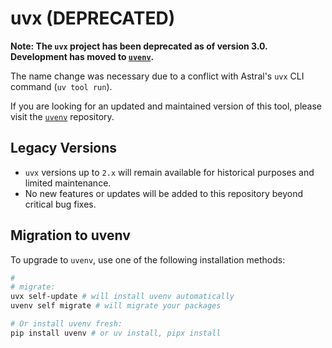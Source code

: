# uvx (DEPRECATED)

**Note: The `uvx` project has been deprecated as of version 3.0. Development has moved to [`uvenv`](https://github.com/robinvandernoord/uvenv).**

The name change was necessary due to a conflict with Astral's `uvx` CLI command (`uv tool run`).

If you are looking for an updated and maintained version of this tool, please visit the [`uvenv`](https://github.com/robinvandernoord/uvenv) repository.

## Legacy Versions

- `uvx` versions up to `2.x` will remain available for historical purposes and limited maintenance.
- No new features or updates will be added to this repository beyond critical bug fixes.

## Migration to uvenv

To upgrade to `uvenv`, use one of the following installation methods:

```bash
#
# migrate:
uvx self-update # will install uvenv automatically 
uvenv self migrate # will migrate your packages

# Or install uvenv fresh:
pip install uvenv # or uv install, pipx install
```
